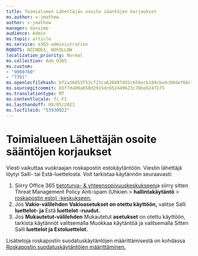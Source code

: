 ```yaml
---
title: Toimialueen Lähettäjän osoite sääntöjen korjaukset
ms.author: v-jmathew
author: v-jmathew
manager: dansimp
audience: Admin
ms.topic: article
ms.service: o365-administration
ROBOTS: NOINDEX, NOFOLLOW
localization_priority: Normal
ms.collection: Adm_O365
ms.custom:
- "9000760"
- "7391"
ms.openlocfilehash: bf2a36853f53c723ca620487dd1c656ecb188cba9c80def68c793e3d5fbf5f87
ms.sourcegitcommit: b5f7da89a650d2915dc652449623c78be6247175
ms.translationtype: MT
ms.contentlocale: fi-FI
ms.lasthandoff: 08/05/2021
ms.locfileid: "53930022"
---
```

# <a name="fix-sender-addressdomain-list-rules"></a>Toimialueen Lähettäjän osoite sääntöjen korjaukset

Viesti vaikuttaa vuokraajan roskapostin estokäytäntöön. Viestin lähettäjä löytyi Salli- tai Estä-luettelosta. Voit tarkistaa käytännön seuraavasti:

1. Siirry Office 365 [tietoturva- & yhteensopivuuskeskukseen](https://go.microsoft.com/fwlink/p/?linkid=2077143)ja siirry sitten Threat Management Policy Anti-spam (Uhkien   >  **hallintakäytäntö**  >  [roskapostin esto) -keskukseen.](https://go.microsoft.com/fwlink/?linkid=2101518)
2. Jos **Vakio-välilehden** **Vakioasetukset on otettu käyttöön,** valitse Salli **luettelot- ja** Estä **luettelot -ruudut.**
3. Jos **Mukautetut-välilehden** Mukautetut **asetukset** on otettu  käyttöön, tarkista käytännöt valitsemalla Muokkaa käytäntöä ja valitsemalla Sitten Salli **luettelot ja** **Estoluettelot.**

Lisätietoja roskapostin suodatuskäytäntöjen määrittämisestä on kohdassa [Roskapostin suodatuskäytäntöjen määrittäminen.](https://go.microsoft.com/fwlink/?linkid=2101431)
